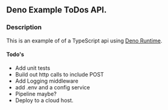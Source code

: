 ## Deno Example ToDos API.

### Description
This is an example of of a TypeScript api using [Deno Runtime](https://deno.land/).

#### Todo's
* Add unit tests
* Build out http calls to include POST
* Add Logging middleware
* add .env and a config service
* Pipeline maybe?
* Deploy to a cloud host.